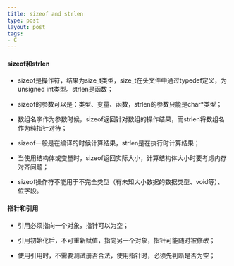 ```yaml
---
title: sizeof and strlen
type: post
layout: post
tags:
- C
---
```


#### sizeof和strlen

+ sizeof是操作符，结果为size_t类型，size_t在头文件中通过typedef定义，为unsigned int类型。strlen是函数；

+ sizeof的参数可以是：类型、变量、函数，strlen的参数只能是char*类型；

+ 数组名字作为参数时候，sizeof返回针对数组的操作结果，而strlen将数组名作为纯指针对待；

+ sizeof一般是在编译的时候计算结果，strlen是在执行时计算结果；

+ 当使用结构体或变量时，sizeof返回实际大小，计算结构体大小时要考虑内存对齐问题；

+ sizeof操作符不能用于不完全类型（有未知大小数据的数据类型、void等）、位字段。

#### 指针和引用

+ 引用必须指向一个对象，指针可以为空；

+ 引用初始化后，不可重新赋值，指向另一个对象，指针可能随时被修改；

+ 使用引用时，不需要测试册否合法，使用指针时，必须先判断是否为空；
